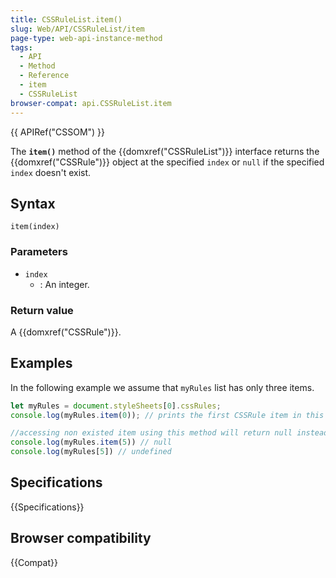 ```yaml
---
title: CSSRuleList.item()
slug: Web/API/CSSRuleList/item
page-type: web-api-instance-method
tags:
  - API
  - Method
  - Reference
  - item
  - CSSRuleList
browser-compat: api.CSSRuleList.item
---
```


{{ APIRef("CSSOM") }}

The **`item()`** method of the {{domxref("CSSRuleList")}} interface returns the {{domxref("CSSRule")}} object at the specified `index` or `null` if the specified `index` doesn't exist.

## Syntax

```js-nolint
item(index)
```

### Parameters

- `index`
  - : An integer.

### Return value

A {{domxref("CSSRule")}}.

## Examples

In the following example we assume that `myRules` list has only three items.

```js
let myRules = document.styleSheets[0].cssRules;
console.log(myRules.item(0)); // prints the first CSSRule item in this list

//accessing non existed item using this method will return null instead of undefined
console.log(myRules.item(5)) // null
console.log(myRules[5]) // undefined
```

## Specifications

{{Specifications}}

## Browser compatibility

{{Compat}}

